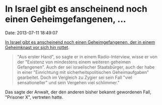 In Israel gibt es anscheinend noch einen Geheimgefangenen, \...
===============================================================

Date: 2013-07-11 18:49:07

[In Israel gibt es anscheinend noch einen Geheimgefangenen, der in einem
Geheimknast vor sich hin rottet](http://sz.de/1.1718881).

> \"Aus erster Hand\", so sagte er in einem Radio-Interview, wisse er
> von der \"Existenz von mindestens einem weiteren geheimen
> Gefangenen\". Auch der sei israelischer Staatsbürger, auch der habe in
> einer \"Einrichtung mit sicherheitspolitischen Geheimaufgaben\"
> gearbeitet. Doch im Vergleich zu Zygier sei sein Fall \"viel
> sensationeller\" und sein Vergehen viel schlimmer.\"

Das sagte der Anwalt, der den anderen bisher bekannt gewordenen Fall,
\"Prisoner X\", vertreten hatte.
